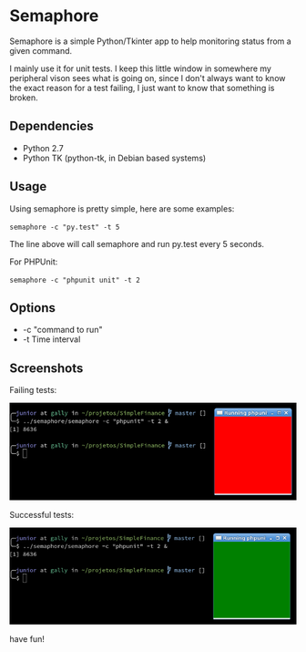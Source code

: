 # Semaphore

Semaphore is a simple Python/Tkinter app to help monitoring status from a given
command.

I mainly use it for unit tests. I keep this little window in somewhere my
peripheral vison sees what is going on, since I don't always want to know the
exact reason for a test failing, I just want to know that something is broken.

## Dependencies

  - Python 2.7
  - Python TK (python-tk, in Debian based systems)

## Usage

Using semaphore is pretty simple, here are some examples:

 `semaphore -c "py.test" -t 5`

The line above will call semaphore and run py.test every 5 seconds.

For PHPUnit:

 `semaphore -c "phpunit unit" -t 2`

## Options

  - -c "command to run"
  - -t Time interval

## Screenshots

Failing tests:

![Failing Tests](screenshots/red.png "Failing Tests")

Successful tests:

![Successful Tests](screenshots/green.png "Successful Tests")

have fun!
